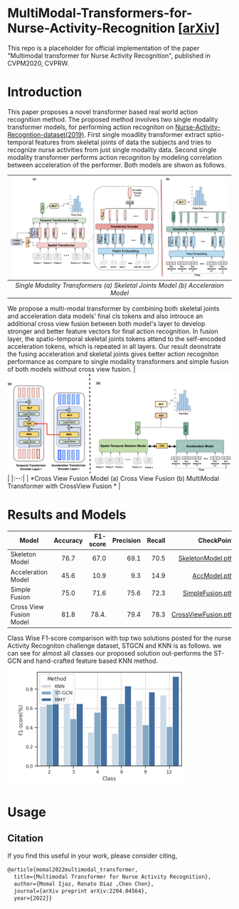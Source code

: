 # MultiModal-Transformers-for-Nurse-Activity-Recognition [[arXiv]](https://arxiv.org/pdf/2204.04564.pdf)
This repo is a placeholder for official implementation of the paper "Multimodal transformer for Nurse Activity Recognition", published in CVPM2020, CVPRW.

# Introduction

  This paper proposes a novel transformer based real world action recognition method. The proposed method involves two single modality transformer models, for performing action recogniton on [Nurse-Activity-Recogntion-dataset(2019)](https://ieee-dataport.org/competitions/nurse-care-activity-recognition-challenge). First single moadlity transformer extract sptio-temporal features from skeletal joints of data the subjects and tries to recognize nurse activities from just single modality data. Second single modality transformer performs action recogniton by modeling correlation between acceleration of the performer. Both models are shwon as follows. 

| <img src="https://github.com/Momilijaz96/MMT_for_NCRC/blob/main/images/single.png "> | 
|:--:| 
| *Single Modality Transformers (a) Skeletal Joints Model (b) Acceleraion Model* |

We propose a multi-modal transformer by combining both skeletal joints and acceleration data models' final cls tokens and also introuce an additional cross view fusion between both model's layer to develop stronger and better feature vectors for final action recognition. In fusion layer, the spatio-temporal skeletal joints tokens attend to the self-encoded acceleration tokens, which is repeated in all layers. Our result deonstrate the fusing acceleration and skeletal joints gives better action recogniton performance as compare to single modality transformers and simple fusion of both models wiithout cross view fusion. 
| ![alt text](https://github.com/Momilijaz96/MMT_for_NCRC/blob/main/images/fusion.png) | 
|:--:| 
| *Cross View Fusion Model (a) Cross View Fusion (b) MultiModal Transformer with CrossView Fusion * |


# Results and Models
| Model                     | Accuracy | F1-score  | Precision |  Recall | CheckPoint|
| ------------------------- |:--------:| ---------:| ---------:| -------:| ---------:|
| Skeleton Model            |   76.7   |   67.0    |   69.1    |   70.5  | [SkeletonModel.pth](https://drive.google.com/file/d/1vUMj_7Xjkc5IurVi6FS66IXj5dfJSnAq/view?usp=sharing)
| Acceleration Model        |   45.6   |   10.9    |   9.3     |   14.9  | [AccModel.pth](https://drive.google.com/file/d/16ROhR6_thVaj-1dqSN-hKJSH5fRAYkVL/view?usp=sharing)
| Simple Fusion             |   75.0   |   71.6    |   75.6    |   72.3  | [SimpleFusion.pth](https://drive.google.com/file/d/1HNYp4HAU3mpUzikxkf_uSkcyz7kwLQK4/view?usp=sharing)
| Cross View Fusion Model   |   81.8   |   78.4.   |   79.4    |   78.3  | [CrossViewFusion.pth](https://drive.google.com/file/d/1SWQ3EbLvH_hauJE22eqrYatsqv2e4rAO/view?usp=sharing)


Class Wise F1-score comparison with top two solutions posted for the nurse Activity Recogniton challenge dataset, STGCN and KNN is as follows. we can see for almost all classes our proposed solution out-performs the ST-GCN and hand-crafted feature based KNN method.
<img src="https://github.com/Momilijaz96/MMT_for_NCRC/blob/main/images/f1.png " width="400"> 

# Usage
## Citation
If you find this useful in your work, please consider citing,
```
@article{momal2022multimodal_transformer,
  title={Multimodal Transformer for Nurse Activity Recognition},
  author={Momal Ijaz, Renato Diaz ,Chen Chen},
  journal={arXiv preprint arXiv:2204.04564},
  year={2022}}
```
